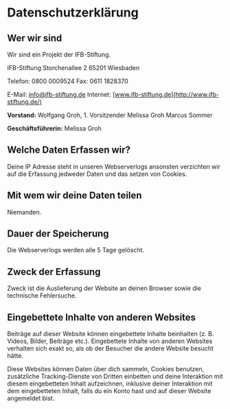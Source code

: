 # Datenschutzerklärung

## Wer wir sind

Wir sind ein Projekt der IFB-Stiftung.

IFB-Stiftung
Storchenallee 2
65201 Wiesbaden

Telefon: 0800 0009524
Fax: 0611 1828370

E-Mail: info@ifb-stiftung.de
Internet: [www.ifb-stiftung.de](http://www.ifb-stiftung.de/)

**Vorstand:**
Wolfgang Groh, 1. Vorsitzender
Melissa Groh
Marcus Sommer

**Geschäftsführerin:** Melissa Groh

## Welche Daten Erfassen wir?

Deine IP Adresse steht in unseren Webserverlogs ansonsten verzichten wir auf die Erfassung jedweder Daten und das setzen von Cookies.

## Mit wem wir deine Daten teilen

Niemanden.

## Dauer der Speicherung

Die Webserverlogs werden alle 5 Tage gelöscht.

## Zweck der Erfassung

Zweck ist die Auslieferung der Website an deinen Browser sowie die technische Fehlersuche.

## Eingebettete Inhalte von anderen Websites

Beiträge auf dieser Website können eingebettete Inhalte beinhalten (z. B. Videos, Bilder, Beiträge etc.). Eingebettete Inhalte von anderen Websites verhalten sich exakt so, als ob der Besucher die andere Website besucht hätte.

Diese Websites können Daten über dich sammeln, Cookies benutzen, zusätzliche Tracking-Dienste von Dritten einbetten und deine Interaktion mit diesem eingebetteten Inhalt aufzeichnen, inklusive deiner Interaktion mit dem eingebetteten Inhalt, falls du ein Konto hast und auf dieser Website angemeldet bist.
